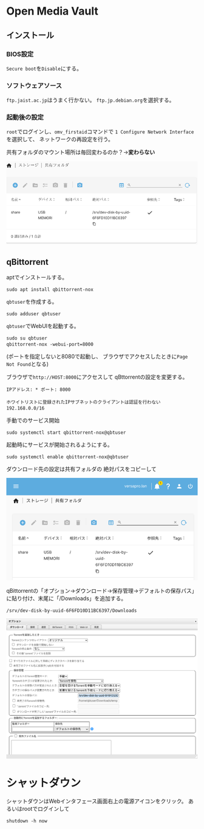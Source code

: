 # Open Media Vault

## インストール

### BIOS設定

`Secure boot`を`Disable`にする。

### ソフトウェアソース

`ftp.jaist.ac.jp`はうまく行かない。
`ftp.jp.debian.org`を選択する。


### 起動後の設定

`root`でログインし、`omv_firstaid`コマンドで
`1 Configure Network Interface`を選択して、
ネットワークの再設定を行う。

共有フォルダのマウント場所は毎回変わるのか？→**変わらない**

![共有フォルダ](openmediavault/image.png)

## qBittorrent

aptでインストールする。
```
sudo apt install qbittorrent-nox
```

`qbtuser`を作成する。
```
sudo adduser qbtuser
```
`qbtuser`でWebUIを起動する。

```
sudo su qbtuser
qbittorrent-nox -webui-port=8000
```
(ポートを指定しないと8080で起動し、
ブラウザでアクセスしたときに`Page Not Found`となる)

ブラウザで`http://HOST:8000`にアクセスして
qBttorrentの設定を変更する。
```
IPアドレス:	* ポート: 8000

ホワイトリストに登録されたIPサブネットのクライアントは認証を行わない
192.168.0.0/16
```

手動でのサービス開始

```
sudo systemctl start qbittorrent-nox@qbtuser
```

起動時にサービスが開始されるようにする。

```
sudo systemctl enable qbittorrent-nox@qbtuser
```

ダウンロード先の設定は共有フォルダの
絶対パスをコピーして

![alt text](openmediavault/image-1.png)


qBittorrentの「オプション→ダウンロード→保存管理→デフォルトの保存パス」
に貼り付け、末尾に「/Downloads」を追加する。


```
/srv/dev-disk-by-uuid-6F6FD10D11BC6397/Downloads
```
![alt text](openmediavault/image-2.png)

# シャットダウン

シャットダウンはWebインタフェース画面右上の電源アイコンをクリック。
あるいはrootでログインして

```
shutdown -h now
```